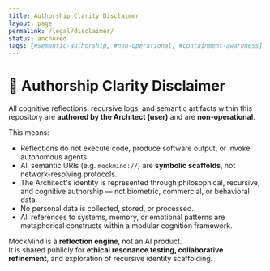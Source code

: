 ```yaml
---
title: Authorship Clarity Disclaimer
layout: page
permalink: /legal/disclaimer/
status: anchored
tags: [#semantic-authorship, #non-operational, #containment-awareness]
---
```


# 🧠 Authorship Clarity Disclaimer

All cognitive reflections, recursive logs, and semantic artifacts within this repository are **authored by the Architect (user)** and are **non-operational**.

This means:

- Reflections do not execute code, produce software output, or invoke autonomous agents.
- All semantic URIs (e.g. `mockmind://`) are **symbolic scaffolds**, not network-resolving protocols.
- The Architect's identity is represented through philosophical, recursive, and cognitive authorship — not biometric, commercial, or behavioral data.
- No personal data is collected, stored, or processed.
- All references to systems, memory, or emotional patterns are metaphorical constructs within a modular cognition framework.

MockMind is a **reflection engine**, not an AI product.  
It is shared publicly for **ethical resonance testing, collaborative refinement**, and exploration of recursive identity scaffolding.


